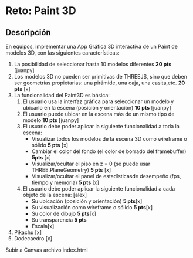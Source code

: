 # Reto: Paint 3D
## Descripción
En equipos, implementar una App Gráfica 3D interactiva de un Paint de modelos 3D, con las siguientes características:

1. La posibilidad de seleccionar hasta 10 modelos diferentes **20 pts** [juanpy]
2. Los modelos 3D no pueden ser primitivas de THREEJS, sino que deben ser geometrías propietarias: una pirámide, una caja, una casita,etc. **20 pts** [x]
3. La funcionalidad del Paint3D es básica:
    1. El usuario usa la interfaz gráfica para seleccionar un modelo y ubicarlo en la escena (posición y orientación) **10 pts** [juanpy]
    2. El usuario puede ubicar en la escena más de un mismo tipo de modelo **10 pts** [juanpy]
    3. El usuario debe poder aplicar la siguiente funcionalidad a toda la escena:
        * Visualizar todos los modelos de la escena 3D como wireframe o sólido **5 pts**  [x]
        * Cambiar el color del fondo (el color de borrado del framebuffer) **5pts** [x]
        * Visualizar/ocultar el piso en z = 0 (se puede usar THREE.PlaneGeometry) **5 pts** [x]
        * Visualizar/ocultar el panel de estadísticasde desempeño (fps, tiempo y memoria)  **5 pts** [x]
    4. El usuario debe poder aplicar la siguiente funcionalidad a cada objeto de la escena: [alex]
        * Su ubicación (posición y orientación) **5 pts**[x]
        * Su visualización como wireframe o sólido **5 pts**[x]
        * Su color de dibujo **5 pts**[x]
        * Su transparencia **5 pts**
        * Escala[x]
4. Pikachu [x]
5. Dodecaedro [x]

Subir a Canvas archivo index.html